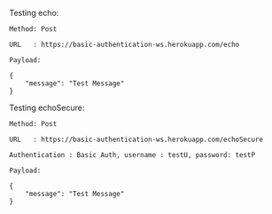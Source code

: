 Testing echo:

    Method: Post 
    
    URL   : https://basic-authentication-ws.herokuapp.com/echo
    
    Payload:
     
    {
        "message": "Test Message"
    }


Testing echoSecure:

    Method: Post 
    
    URL   : https://basic-authentication-ws.herokuapp.com/echoSecure
    
    Authentication : Basic Auth, username : testU, password: testP
    
    Payload:
     
    {
        "message": "Test Message"
    }
